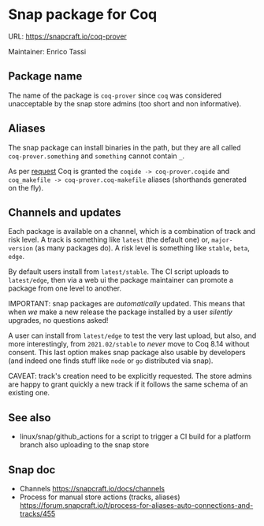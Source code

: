 Snap package for Coq
====================

URL: https://snapcraft.io/coq-prover

Maintainer: Enrico Tassi

Package name
------------
The name of the package is `coq-prover` since `coq` was considered
unacceptable by the snap store admins (too short and non informative).

Aliases
-------
The snap package can install binaries in the path, but they are all called
`coq-prover.something` and `something` cannot contain `_`.

As per [request](https://forum.snapcraft.io/t/aliases-request-for-coq-prover/21925)
Coq is granted the `coqide -> coq-prover.coqide` and
`coq_makefile -> coq-prover.coq-makefile` aliases (shorthands generated
on the fly).

Channels and updates
--------------------
Each package is available on a channel, which is a combination of track and
risk level.
A track is something like `latest` (the default one) or, `major-version` (as
many packages do).
A risk level is something like `stable`, `beta`, `edge`.

By default users install from `latest/stable`.
The CI script uploads to `latest/edge`, then via a web ui the package
maintainer can promote a package from one level to another.

IMPORTANT: snap packages are *automatically* updated. This means that when *we*
make a new release the package installed by a user *silently* upgrades, no
questions asked!

A user can install from `latest/edge` to test the very last upload, but also,
and more interestingly, from `2021.02/stable` to *never* move to Coq 8.14 without
consent. This last option makes snap package also usable by developers (and
indeed one finds stuff like `node` or `go` distributed via snap).

CAVEAT: track's creation need to be explicitly requested. The store admins are
happy to grant quickly a new track if it follows the same schema of an existing
one.

See also
--------
- linux/snap/github_actions for a script to trigger a CI build for a platform
  branch also uploading to the snap store

Snap doc
--------

- Channels
  https://snapcraft.io/docs/channels
- Process for manual store actions (tracks, aliases)
  https://forum.snapcraft.io/t/process-for-aliases-auto-connections-and-tracks/455
